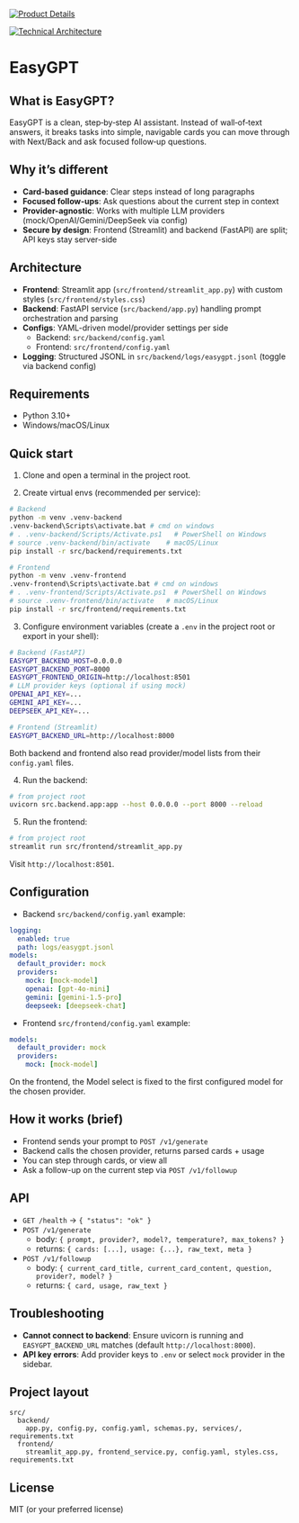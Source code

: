 [![Product Details](https://img.shields.io/badge/Product_Details-Read-4CAF50?style=for-the-badge)](docs//product_details.md)

[![Technical Architecture](https://img.shields.io/badge/Technical_Architecture-Read-0A66C2?style=for-the-badge)](docs//technical%20architecture.md)

# EasyGPT

## What is EasyGPT?
EasyGPT is a clean, step‑by‑step AI assistant. Instead of wall‑of‑text answers, it breaks tasks into simple, navigable cards you can move through with Next/Back and ask focused follow‑up questions.

## Why it’s different
- **Card-based guidance**: Clear steps instead of long paragraphs
- **Focused follow-ups**: Ask questions about the current step in context
- **Provider-agnostic**: Works with multiple LLM providers (mock/OpenAI/Gemini/DeepSeek via config)
- **Secure by design**: Frontend (Streamlit) and backend (FastAPI) are split; API keys stay server-side

## Architecture
- **Frontend**: Streamlit app (`src/frontend/streamlit_app.py`) with custom styles (`src/frontend/styles.css`)
- **Backend**: FastAPI service (`src/backend/app.py`) handling prompt orchestration and parsing
- **Configs**: YAML-driven model/provider settings per side
  - Backend: `src/backend/config.yaml`
  - Frontend: `src/frontend/config.yaml`
- **Logging**: Structured JSONL in `src/backend/logs/easygpt.jsonl` (toggle via backend config)

## Requirements
- Python 3.10+
- Windows/macOS/Linux

## Quick start
1) Clone and open a terminal in the project root.

2) Create virtual envs (recommended per service):
```bash
# Backend
python -m venv .venv-backend
.venv-backend\Scripts\activate.bat # cmd on windows
# . .venv-backend/Scripts/Activate.ps1   # PowerShell on Windows
# source .venv-backend/bin/activate    # macOS/Linux
pip install -r src/backend/requirements.txt

# Frontend
python -m venv .venv-frontend
.venv-frontend\Scripts\activate.bat # cmd on windows
# . .venv-frontend/Scripts/Activate.ps1  # PowerShell on Windows
# source .venv-frontend/bin/activate   # macOS/Linux
pip install -r src/frontend/requirements.txt
```

3) Configure environment variables (create a `.env` in the project root or export in your shell):
```bash
# Backend (FastAPI)
EASYGPT_BACKEND_HOST=0.0.0.0
EASYGPT_BACKEND_PORT=8000
EASYGPT_FRONTEND_ORIGIN=http://localhost:8501
# LLM provider keys (optional if using mock)
OPENAI_API_KEY=...
GEMINI_API_KEY=...
DEEPSEEK_API_KEY=...

# Frontend (Streamlit)
EASYGPT_BACKEND_URL=http://localhost:8000
```
Both backend and frontend also read provider/model lists from their `config.yaml` files.

4) Run the backend:
```bash
# from project root
uvicorn src.backend.app:app --host 0.0.0.0 --port 8000 --reload
```

5) Run the frontend:
```bash
# from project root
streamlit run src/frontend/streamlit_app.py
```
Visit `http://localhost:8501`.

## Configuration
- Backend `src/backend/config.yaml` example:
```yaml
logging:
  enabled: true
  path: logs/easygpt.jsonl
models:
  default_provider: mock
  providers:
    mock: [mock-model]
    openai: [gpt-4o-mini]
    gemini: [gemini-1.5-pro]
    deepseek: [deepseek-chat]
```
- Frontend `src/frontend/config.yaml` example:
```yaml
models:
  default_provider: mock
  providers:
    mock: [mock-model]
```
On the frontend, the Model select is fixed to the first configured model for the chosen provider.

## How it works (brief)
- Frontend sends your prompt to `POST /v1/generate`
- Backend calls the chosen provider, returns parsed cards + usage
- You can step through cards, or view all
- Ask a follow-up on the current step via `POST /v1/followup`

## API
- `GET /health` → `{ "status": "ok" }`
- `POST /v1/generate`
  - body: `{ prompt, provider?, model?, temperature?, max_tokens? }`
  - returns: `{ cards: [...], usage: {...}, raw_text, meta }`
- `POST /v1/followup`
  - body: `{ current_card_title, current_card_content, question, provider?, model? }`
  - returns: `{ card, usage, raw_text }`

## Troubleshooting
- **Cannot connect to backend**: Ensure uvicorn is running and `EASYGPT_BACKEND_URL` matches (default `http://localhost:8000`).
- **API key errors**: Add provider keys to `.env` or select `mock` provider in the sidebar.

## Project layout
```
src/
  backend/
    app.py, config.py, config.yaml, schemas.py, services/, requirements.txt
  frontend/
    streamlit_app.py, frontend_service.py, config.yaml, styles.css, requirements.txt
```

## License
MIT (or your preferred license)